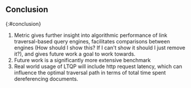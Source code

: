 ## Conclusion
{:#conclusion}

1. Metric gives further insight into algorithmic performance of link traversal-based query engines, facilitates comparisons between engines (How should I show this? If I can't show it should I just remove it?), and gives future work a goal to work towards.
2. Future work is a significantly more extensive benchmark 
3. Real world usage of LTQP will include http request latency, which can influence the optimal traversal path in terms of total time spent dereferencing documents.